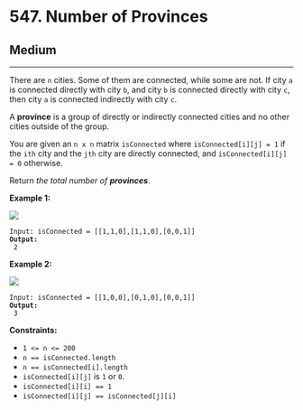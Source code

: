 # 547. Number of Provinces

## Medium

***

There are `n` cities. Some of them are connected, while some are not. If city `a` is connected directly with city `b`, and city `b` is connected directly with city `c`, then city `a` is connected indirectly with city `c`.

A **province** is a group of directly or indirectly connected cities and no other cities outside of the group.

You are given an `n x n` matrix `isConnected` where `isConnected[i][j] = 1` if the `ith` city and the `jth` city are directly connected, and `isConnected[i][j] = 0` otherwise.

Return _the total number of **provinces**_.

&#x20;

**Example 1:**

![](https://assets.leetcode.com/uploads/2020/12/24/graph1.jpg)

<pre><code>Input: isConnected = [[1,1,0],[1,1,0],[0,0,1]]
<strong>Output:
</strong> 2</code></pre>

**Example 2:**

![](https://assets.leetcode.com/uploads/2020/12/24/graph2.jpg)

<pre><code>Input: isConnected = [[1,0,0],[0,1,0],[0,0,1]]
<strong>Output:
</strong> 3</code></pre>

&#x20;

**Constraints:**

* `1 <= n <= 200`
* `n == isConnected.length`
* `n == isConnected[i].length`
* `isConnected[i][j]` is `1` or `0`.
* `isConnected[i][i] == 1`
* `isConnected[i][j] == isConnected[j][i]`
